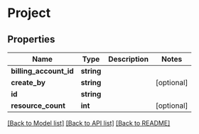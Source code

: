 # Project

## Properties
Name | Type | Description | Notes
------------ | ------------- | ------------- | -------------
**billing_account_id** | **string** |  | 
**create_by** | **string** |  | [optional] 
**id** | **string** |  | 
**resource_count** | **int** |  | [optional] 

[[Back to Model list]](../../README.md#documentation-for-models) [[Back to API list]](../../README.md#documentation-for-api-endpoints) [[Back to README]](../../README.md)

